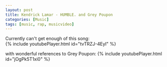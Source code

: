 ```yaml
---
layout: post
title: Kendrick Lamar - HUMBLE. and Grey Poupon
categories: [Music]
tags: [music, rap, musicvideo]
---
```

Currently can't get enough of this song:  
{% include youtubePlayer.html id="tvTRZJ-4EyI" %}

with wonderful references to Grey Poupon:
{% include youtubePlayer.html id="jOgPk5T1xi0" %}
